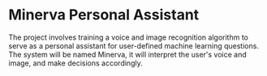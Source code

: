 # Minerva Personal Assistant
 The project involves training a voice and image recognition algorithm to serve as a personal assistant for user-defined machine learning questions. The system will be named Minerva, it will interpret the user's voice and image, and make decisions accordingly.
